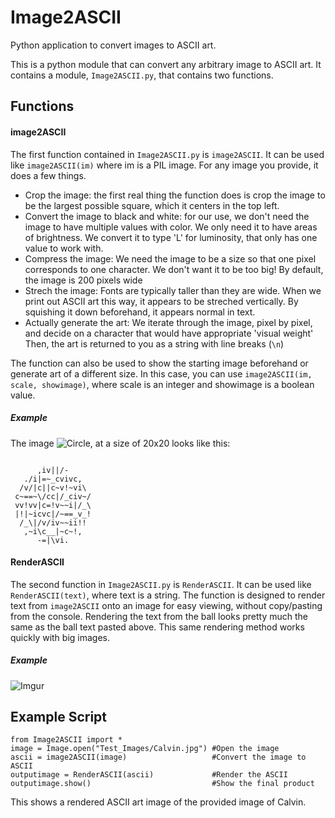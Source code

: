 # Image2ASCII
Python application to convert images to ASCII art.

This is a python module that can convert any arbitrary image to ASCII art. It contains a module, `Image2ASCII.py`, that contains two functions.

## Functions

#### image2ASCII
The first function contained in `Image2ASCII.py` is `image2ASCII`. It can be used like `image2ASCII(im)` where im is a PIL image. For any image you provide, it does a few things.
* Crop the image: the first real thing the function does is crop the image to be the largest possible square, which it centers in the top left.
* Convert the image to black and white: for our use, we don't need the image to have multiple values with color. We only need it to have areas of brightness. We convert it to type 'L' for luminosity, that only has one value to work with.
* Compress the image: We need the image to be a size so that one pixel corresponds to one character. We don't want it to be too big! By default, the image is 200 pixels wide
* Strech the image: Fonts are typically taller than they are wide. When we print out ASCII art this way, it appears to be streched vertically. By squishing it down beforehand, it appears normal in text.
* Actually generate the art: We iterate through the image, pixel by pixel, and decide on a character that would have appropriate 'visual weight'
Then, the art is returned to you as a string with line breaks (`\n`)

The function can also be used to show the starting image beforehand or generate art of a different size. In this case, you can use `image2ASCII(im, scale, showimage)`, where scale is an integer and showimage is a boolean value. 

##### Example
The image ![Circle](https://www.easycalculation.com/area/images/circle.gif), at a size of 20x20 looks like this:
```
                    
      ,iv||/-       
   ./i|=~_cvivc,    
  /v/|c||c~v!~vi\   
 c~==~\/cc|/_civ~/  
 vv!vv|c=!v~~i|/_\  
 |!|~icvc|/~==_v_!  
  /_\|/v/iv~~ii!!   
   ,~i\c__|~c~!,    
      -=|\vi.       
```
#### RenderASCII
The second function in `Image2ASCII.py` is `RenderASCII`. It can be used like `RenderASCII(text)`, where text is a string. The function is designed to render text from `image2ASCII` onto an image for easy viewing, without copy/pasting from the console. Rendering the text from the ball looks pretty much the same as the ball text pasted above. This same rendering method works quickly with big images.
##### Example
![Imgur](http://i.imgur.com/WWw63u4.jpg)

## Example Script
```
from Image2ASCII import *
image = Image.open("Test_Images/Calvin.jpg") #Open the image
ascii = image2ASCII(image)                   #Convert the image to ASCII
outputimage = RenderASCII(ascii)             #Render the ASCII
outputimage.show()                           #Show the final product
```
This shows a rendered ASCII art image of the provided image of Calvin.
